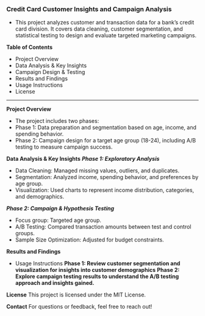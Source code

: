 ### Credit Card Customer Insights and Campaign Analysis

* This project analyzes customer and transaction data for a bank’s credit card division. It covers data cleaning, customer segmentation, and statistical testing to design and evaluate targeted marketing campaigns.

**Table of Contents**
* Project Overview
* Data Analysis & Key Insights
* Campaign Design & Testing
* Results and Findings
* Usage Instructions
* License
------------------------------------
**Project Overview**
* The project includes two phases:
 * Phase 1: Data preparation and segmentation based on age, income, and spending behavior.
 * Phase 2: Campaign design for a target age group (18-24), including A/B testing to measure campaign success.
  
**Data Analysis & Key Insights**
***Phase 1: Exploratory Analysis***
  * Data Cleaning: Managed missing values, outliers, and duplicates.
  * Segmentation: Analyzed income, spending behavior, and preferences by age group.
  * Visualization: Used charts to represent income distribution, categories, and demographics.
  
***Phase 2: Campaign & Hypothesis Testing***
  * Focus group: Targeted age group.
  * A/B Testing: Compared transaction amounts between test and control groups.
  * Sample Size Optimization: Adjusted for budget constraints.
  
**Results and Findings**
* Usage Instructions
**Phase 1: Review customer segmentation and visualization for insights into customer demographics**
**Phase 2: Explore campaign testing results to understand the A/B testing approach and insights gained.**

**License**
This project is licensed under the MIT License.

**Contact**
For questions or feedback, feel free to reach out!
